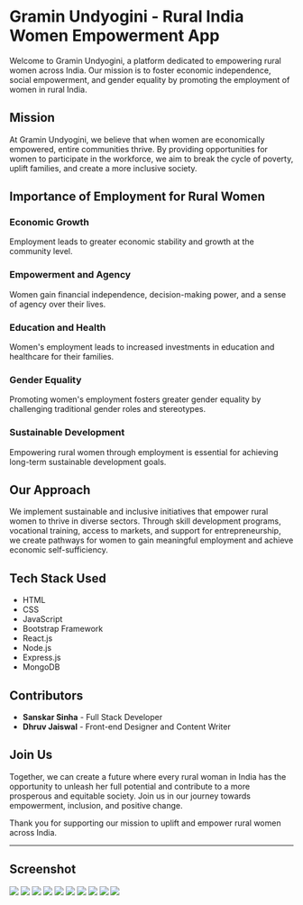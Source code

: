 <!DOCTYPE html>
<html lang="en">
<head>
    <meta charset="UTF-8">
    <meta name="viewport" content="width=device-width, initial-scale=1.0">
</head>
<body>
    <h1>Gramin Undyogini - Rural India Women Empowerment App</h1>
    <p>Welcome to Gramin Undyogini, a platform dedicated to empowering rural women across India. Our mission is to foster economic independence, social empowerment, and gender equality by promoting the employment of women in rural India.</p>
    <h2>Mission</h2>
    <p>At Gramin Undyogini, we believe that when women are economically empowered, entire communities thrive. By providing opportunities for women to participate in the workforce, we aim to break the cycle of poverty, uplift families, and create a more inclusive society.</p>
    <h2>Importance of Employment for Rural Women</h2>
    <h3>Economic Growth</h3>
    <p>Employment leads to greater economic stability and growth at the community level.</p>
    <h3>Empowerment and Agency</h3>
    <p>Women gain financial independence, decision-making power, and a sense of agency over their lives.</p>
    <h3>Education and Health</h3>
    <p>Women's employment leads to increased investments in education and healthcare for their families.</p>
    <h3>Gender Equality</h3>
    <p>Promoting women's employment fosters greater gender equality by challenging traditional gender roles and stereotypes.</p>
    <h3>Sustainable Development</h3>
    <p>Empowering rural women through employment is essential for achieving long-term sustainable development goals.</p>
    <h2>Our Approach</h2>
    <p>We implement sustainable and inclusive initiatives that empower rural women to thrive in diverse sectors. Through skill development programs, vocational training, access to markets, and support for entrepreneurship, we create pathways for women to gain meaningful employment and achieve economic self-sufficiency.</p>
    <h2>Tech Stack Used</h2>
    <ul>
        <li>HTML</li>
        <li>CSS</li>
        <li>JavaScript</li>
        <li>Bootstrap Framework</li>
        <li>React.js</li>
        <li>Node.js</li>
        <li>Express.js</li>
        <li>MongoDB</li>
    </ul>
    <h2>Contributors</h2>
    <ul>
        <li><strong>Sanskar Sinha</strong> - Full Stack Developer</li>
        <li><strong>Dhruv Jaiswal</strong> - Front-end Designer and Content Writer</li>
    </ul>
    <h2>Join Us</h2>
    <p>Together, we can create a future where every rural woman in India has the opportunity to unleash her full potential and contribute to a more prosperous and equitable society. Join us in our journey towards empowerment, inclusion, and positive change.</p>
    <p>Thank you for supporting our mission to uplift and empower rural women across India.</p>
    <hr>
    <h2>Screenshot</h2>
    <img src="https://github.com/sanskar9067/women-empowerment/blob/main/Screenshot%20(146).png">
    <img src="https://github.com/sanskar9067/women-empowerment/blob/main/Screenshot%20(147).png">
    <img src="https://github.com/sanskar9067/women-empowerment/blob/main/Screenshot%20(148).png">
    <img src="https://github.com/sanskar9067/women-empowerment/blob/main/Screenshot%20(149).png">
    <img src="https://github.com/sanskar9067/women-empowerment/blob/main/Screenshot%20(150).png">
    <img src="https://github.com/sanskar9067/women-empowerment/blob/main/Screenshot%20(151).png">
    <img src="https://github.com/sanskar9067/women-empowerment/blob/main/Screenshot%20(152).png">
    <img src="https://github.com/sanskar9067/women-empowerment/blob/main/Screenshot%20(153).png">
    <img src="https://github.com/sanskar9067/women-empowerment/blob/main/Screenshot%20(154).png">
    <img src="https://github.com/sanskar9067/women-empowerment/blob/main/Screenshot%20(155).png">
</body>
</html>
